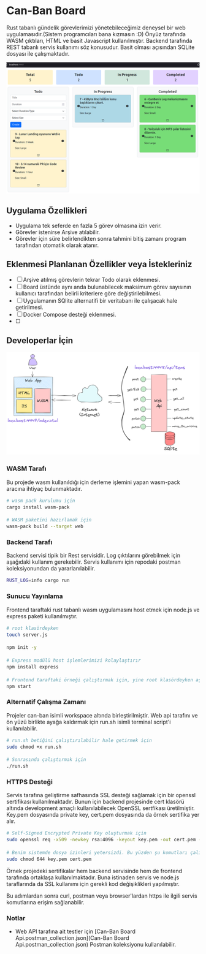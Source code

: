 # Can-Ban Board

Rust tabanlı gündelik görevlerimizi yönetebileceğimiz deneysel bir web uygulamasıdır.(Sistem programcıları bana kızmasın :D) Önyüz tarafında WASM çıktıları, HTML ve basit Javascript kullanılmıştır. Backend tarafında REST tabanlı servis kullanımı söz konusudur. Basit olması açısından SQLite dosyası ile çalışmaktadır.

![runtime](images/can_ban_runtime.png)

## Uygulama Özellikleri

- Uygulama tek seferde en fazla 5 görev olmasına izin verir.
- Görevler istenirse Arşive atılabilir.
- Görevler için süre belirlendikten sonra tahmini bitiş zamanı program tarafından otomatik olarak atanır.

## Eklenmesi Planlanan Özellikler veya İstekleriniz

- [ ] Arşive atılmış görevlerin tekrar Todo olarak eklenmesi.
- [ ] Board üstünde aynı anda bulunabilecek maksimum görev sayısının kullanıcı tarafından belirli kriterlere göre değiştirilebilmesi.
- [ ] Uygulamanın SQlite alternatifi bir veritabanı ile çalışacak hale getirilmesi.
- [ ] Docker Compose desteği eklenmesi.
- [ ] 

## Developerlar İçin

![architecture](images/can_ban_architecture.png)

### WASM Tarafı

Bu projede wasm kullanıldığı için derleme işlemini yapan wasm-pack aracına ihtiyaç bulunmaktadır.

```bash
# wasm pack kurulumu için
cargo install wasm-pack

# WASM paketini hazırlamak için
wasm-pack build --target web
```

### Backend Tarafı

Backend servisi tipik bir Rest servisidir. Log çıktılarını görebilmek için aşağıdaki kullanım gerekebilir. Servis kullanımı için repodaki postman koleksiyonundan da yararlanılabilir.

```bash
RUST_LOG=info cargo run
```

### Sunucu Yayınlama

Frontend taraftaki rust tabanlı wasm uygulamasını host etmek için node.js ve express paketi kullanılmıştır.

```bash
# root klasördeyken
touch server.js

npm init -y

# Express modülü host işlemlerimizi kolaylaştırır
npm install express

# Frontend taraftaki örneği çalıştırmak için, yine root klasördeyken aşağıdaki komut kullanılabilir
npm start
```

### Alternatif Çalışma Zamanı

Projeler can-ban isimli workspace altında birleştirilmiştir. Web api tarafını ve ön yüzü birlikte ayağa kaldırmak için run.sh isimli terminal script'i kullanılabilir. 

```bash
# run.sh betiğini çalıştırılabilir hale getirmek için
sudo chmod +x run.sh

# Sonrasında çalıştırmak için
./run.sh
```

### HTTPS Desteği

Servis tarafına geliştirme safhasında SSL desteği sağlamak için bir openssl sertifikası kullanılmaktadır. Bunun için backend projesinde cert klasörü altında development amaçlı kullanılabilecek OpenSSL sertfikası üretilmiştir. Key.pem dosyasında private key, cert.pem dosyasında da örnek sertifika yer alır.

```bash
# Self-Signed Encrypted Private Key oluşturmak için
sudo openssl req -x509 -newkey rsa:4096 -keyout key.pem -out cert.pem -sha256 -days 365

# Benim sistemde dosya izinleri yetersizdi. Bu yüzden şu komutları çalıştırdım.
sudo chmod 644 key.pem cert.pem
```

Örnek projedeki sertifikalar hem backend servisinde hem de frontend tarafında ortaklaşa kullanılmaktadır. Buna istinaden servis ve node.js taraflarında da SSL kullanımı için gerekli kod değişiklikleri yapılmıştır.

Bu adımlardan sonra curl, postman veya browser'lardan https ile ilgili servis komutlarına erişim sağlanabilir.

### Notlar

- Web API tarafına ait testler için [Can-Ban Board Api.postman_collection.json](Can-Ban Board Api.postman_collection.json) Postman koleksiyonu kullanılabilir.
